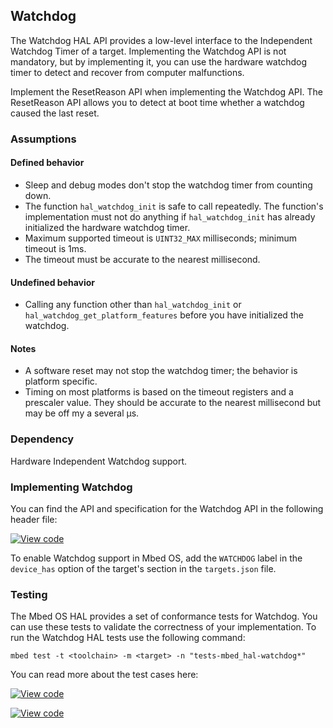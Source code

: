 <h2 id="watchdog-port">Watchdog</h2>

The Watchdog HAL API provides a low-level interface to the Independent Watchdog Timer of a target. Implementing the Watchdog API is not mandatory, but by implementing it, you can use the hardware watchdog timer to detect and recover from computer malfunctions.

Implement the ResetReason API when implementing the Watchdog API. The ResetReason API allows you to detect at boot time whether a watchdog caused the last reset.

### Assumptions

#### Defined behavior

- Sleep and debug modes don't stop the watchdog timer from counting down.
- The function `hal_watchdog_init` is safe to call repeatedly. The function's implementation must not do anything if `hal_watchdog_init` has already initialized the hardware watchdog timer.
- Maximum supported timeout is `UINT32_MAX` milliseconds; minimum timeout is 1ms.
- The timeout must be accurate to the nearest millisecond.

#### Undefined behavior

- Calling any function other than `hal_watchdog_init` or `hal_watchdog_get_platform_features` before you have initialized the watchdog.

#### Notes

- A software reset may not stop the watchdog timer; the behavior is platform specific.
- Timing on most platforms is based on the timeout registers and a prescaler value. They should be accurate to the nearest millisecond but may be off my a several µs.

### Dependency

Hardware Independent Watchdog support.

### Implementing Watchdog

You can find the API and specification for the Watchdog API in the following header file:

[![View code](https://www.mbed.com/embed/?type=library)](https://os.mbed.com/docs/v5.10/feature-hal-spec-watchdog-doxy/classmbed_1_1_watchdog.html)

To enable Watchdog support in Mbed OS, add the `WATCHDOG` label in the `device_has` option of the target's section in the `targets.json` file.

### Testing

The Mbed OS HAL provides a set of conformance tests for Watchdog. You can use these tests to validate the correctness of your implementation. To run the Watchdog HAL tests use the following command:

```
mbed test -t <toolchain> -m <target> -n "tests-mbed_hal-watchdog*"
```

You can read more about the test cases here:

[![View code](https://www.mbed.com/embed/?type=library)](https://os.mbed.com/docs/v5.10/feature-hal-spec-watchdog-doxy/watchdog__api__tests_8h_source.html)

[![View code](https://www.mbed.com/embed/?type=library)](https://os.mbed.com/docs/v5.10/feature-hal-spec-watchdog-doxy/watchdog__reset__tests_8h_source.html)
